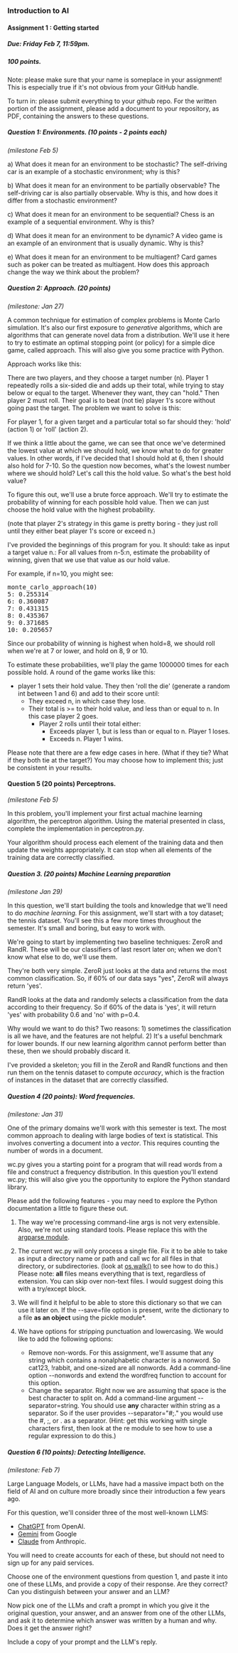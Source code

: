### Introduction to AI
#### Assignment 1 : Getting started

##### Due: Friday Feb 7, 11:59pm.

##### 100 points.

Note: please make sure that your name is someplace in your assignment! This is especially true if it's not obvious from your GitHub handle.

To turn in: please submit everything to your github repo. For the written portion of the assignment, please add a document to your repository, as PDF, containing the answers to these questions.


##### Question 1: Environments. (10 points - 2 points each)
*(milestone Feb 5)*

a) What does it mean for an environment to be stochastic? The self-driving car is an example of a stochastic environment; why is this?

b) What does it mean for an environment to be partially observable? The self-driving car is also partially observable. Why is this, and how does it differ from a stochastic environment?

c) What does it mean for an environment to be sequential? Chess is an example of a sequential environment. Why is this?

d) What does it mean for an environment to be dynamic? A video game is an example of an environment that is usually dynamic. Why is this?

e) What does it mean for an environment to be multiagent? Card games such as poker can be treated as multiagent. How does this approach change the way we think about the problem?

##### Question 2: Approach. (20 points)

*(milestone: Jan 27)* 

A common technique for estimation of complex problems is Monte Carlo simulation. It's also our first exposure to <i> generative</i> algorithms, which are algorithms that
can generate novel data from a distribution. We'll use it here to try to estimate 
an optimal stopping point (or policy) for a simple dice game, called approach. This will also give you some practice with Python.

Approach works like this: 

There are two players, and they choose a target number (n).
Player 1 repeatedly rolls a six-sided die and adds up their total, while trying to stay below or equal to the target. 
Whenever they want, they can "hold." Then player 2 must roll. Their goal is 
to beat (not tie) player 1's score without going past the target. The problem we want to solve is this:

For player 1, for a given target and a particular total so far should they: 
'hold' (action 1) or 'roll' (action 2).

If we think a little about the game, we can see that once we've determined the lowest value at which we should hold, we know what to do for greater values. In other words, if I've decided that I should hold at 6, then I should also hold for 7-10. So the question now becomes, what's the lowest number where we should hold? Let's call this the hold value. So what's the best hold value?

To figure this out, we'll use a brute force approach. We'll try to estimate the probability of winning for each possible hold value. Then we can just choose the hold value with the highest probability.

(note that player 2's strategy in this game is pretty boring - they just roll until they either beat player 1's score or exceed n.)

I've provided the beginnings of this program for you. 
It should: take as input a target value n.:
  For all values from n-5:n, estimate the probability of winning, given that we use that value as our hold value.

For example, if n=10, you might see:
<pre>
monte_carlo_approach(10)
5: 0.255314
6: 0.360087
7: 0.431315
8: 0.435367
9: 0.371685
10: 0.205657
</pre>

Since our probability of winning is highest when hold=8, we should roll when we're at 7 or lower, and hold on 8, 9 or 10.

To estimate these probabilities, we'll play the game 1000000 times for each possible hold. 
A round of the game works like this:
   - player 1 sets their hold value. They then 'roll the die' (generate a random int between 1 and 6) and add to their score until:
     - They exceed n, in which case they lose.
     - Their total is >= to their hold value, and less than or equal to n. In this case player 2 goes.
       - Player 2 rolls until their total either:
         - Exceeds player 1, but is less than or equal to n. Player 1 loses.
         - Exceeds n. Player 1 wins.

Please note that there are a few edge cases in here. (What if they tie? What if they both tie at the target?) You may choose 
how to implement this; just be consistent in your results.
         
 #### Question 5 (20 points) Perceptrons.
*(milestone Feb 5)*

In this problem, you'll implement your first actual machine learning algorithm, the perceptron algorithm.
Using the material presented in class, complete the implementation in perceptron.py.

Your algorithm should process each element of the training data and then update the weights appropriately.
It can stop when all elements of the training data are correctly classified.


##### Question 3. (20 points) Machine Learning preparation
*(milestone Jan 29)*

In this question, we'll start building the tools and knowledge that we'll need to do *machine learning.* 
For this assignment, we'll start with a toy dataset; the tennis dataset. You'll see this a few more times throughout the semester. It's small and boring, but easy to work with.

We're going to start by implementing two baseline techniques: ZeroR and RandR. These will be our classifiers of last resort later on; when
we don't know what else to do, we'll use them.

They're both very simple. ZeroR just looks at the data and returns the most common classification. So, if 60% of our data says "yes", ZeroR will always return 'yes'.

RandR looks at the data and randomly selects a classification from the data according to their frequency. So if 60% of the data is 'yes', it will return 'yes'
with probability 0.6 and 'no' with p=0.4.

Why would we want to do this? Two reasons: 1) sometimes the classification is all we have, and the features are not helpful. 2) 
It's a useful benchmark for lower bounds. If our new learning algorithm cannot perform better than these, then we should probably discard it.

I've provided a skeleton; you fill in the ZeroR and RandR functions and then run them on the tennis dataset to compute <i>accuracy</i>, which is the fraction of instances in the dataset that are correctly classified.

##### Question 4 (20 points): Word frequencies. 
*(milestone: Jan 31)*

One of the primary domains we'll  work with this semester is text. The most common approach to dealing with
  large bodies of text is statistical. This involves converting a document into a *vector*. This requires counting the number of words in a document.

wc.py gives you a starting point for a program that will read words from a file and construct a frequency distribution. In this question you'll extend wc.py; this will also give you the opportunity to explore the Python standard library. 

Please add the following features - 
you may need to explore the Python documentation a little to figure these out.

1. The way we're processing command-line args is not very extensible. Also, we're not using standard tools.
Please replace this with the [argparse module](https://docs.python.org/3/library/argparse.html).

2. The current wc.py will only process a single file. Fix it to be able to take as input a directory name or path and call wc for all files in that directory, or subdirectories. (look at [os.walk()](https://docs.python.org/3/library/os.html) to see how to do this.) Please note: **all** files means everything 
that is text, regardless of extension. You can skip over non-text files. I would suggest doing this with a try/except block.

3. We will find it helpful to be able to store this dictionary so that we can use it later on. If the --save=file option is present, write the dictionary to a file **as an object** using the pickle module*.

4. We have options for stripping punctuation and lowercasing. We would like to add the following options:
   -  Remove non-words. For this assignment, we'll assume that any string which contains a nonalphabetic character is a nonword. So cat123, !rabbit, and one-sized are all nonwords. Add a command-line option --nonwords and extend the wordfreq function to account for this option.
   - Change the separator. Right now we are assuming that space is the best character to split on. Add a command-line argument --separator=string. You should use **any** character within string as a separator. So if the user provides --separator="#;." you would use the #, ;, or . as a separator. (Hint: get this working with single characters first, then 
look at the re module to see how to use a regular expression to do this.)
   

##### Question 6 (10 points): Detecting Intelligence. 

*(milestone: Feb 7)*

Large Language Models, or LLMs, have had a massive impact both on the field of AI and on culture more broadly since their introduction a few years ago.

For this question, we'll consider three of the most well-known LLMS:

- [ChatGPT](https://chat.openai.com/auth/login) from OpenAI.</li>
- [Gemini](https://gemini.google.com/) from Google </li>
- [Claude](https://claude.ai/login) from Anthropic. </li>

You will need to create accounts for each of these, but should not need to sign up for any paid services.

Choose one of the environment questions from question 1, and paste it into one of  these LLMs, and provide a copy of their response.
Are they correct? Can you distinguish between your answer and an LLM?

Now pick one of the LLMs and craft a prompt in which you give it the original question, your answer, and an answer from one of the other LLMs, and ask it to determine which answer was written by a human and why. Does it get the answer right?

 Include a copy of your prompt and the LLM's reply. 

